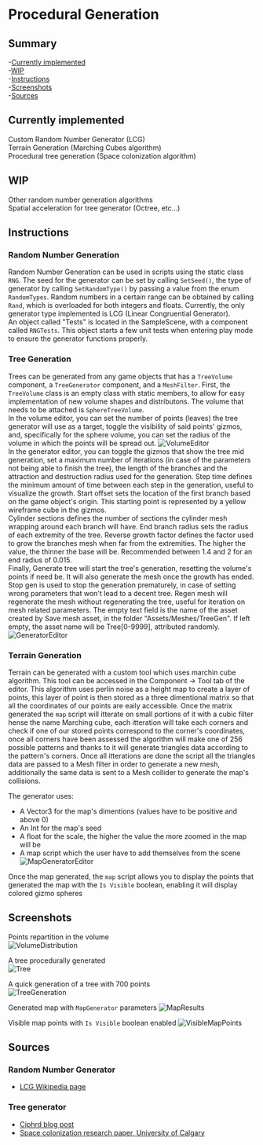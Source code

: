 # Procedural Generation

## <h2 id="top">Summary</h2>
-[Currently implemented](#implements)  
-[WIP](#wip)  
-[Instructions](#instructions)  
-[Screenshots](#screens)  
-[Sources](#references)  

## <h2 id="implements">Currently implemented</h2>
Custom Random Number Generator (LCG)  
Terrain Generation (Marching Cubes algorithm)  
Procedural tree generation (Space colonization algorithm)  

## <h2 id="wip">WIP</h2>
Other random number generation algorithms  
Spatial acceleration for tree generator (Octree, etc...)  

## <h2 id="instructions">Instructions</h2>
### Random Number Generation

Random Number Generation can be used in scripts using the static class `RNG`. The seed for the generator can be set by calling `SetSeed()`, the type of generator by calling `SetRandomType()` by passing a value from the enum `RandomTypes`. Random numbers in a certain range can be obtained by calling `Rand`, which is overloaded for both integers and floats. Currently, the only generator type implemented is LCG (Linear Congruential Generator).  
An object called "Tests" is located in the SampleScene, with a component called `RNGTests`. This object starts a few unit tests when entering play mode to ensure the generator functions properly.  

### Tree Generation

Trees can be generated from any game objects that has a `TreeVolume` component, a `TreeGenerator` component, and a `MeshFilter`. 
First, the `TreeVolume` class is an empty class with static members, to allow for easy implementation of new volume shapes and distributons. The volume that needs to be attached is `SphereTreeVolume`.  
In the volume editor, you can set the number of points (leaves) the tree generator will use as a target, toggle the visibility of said points' gizmos, and, specifically for the sphere volume, you can set the radius of the volume in which the points will be spread out.
![VolumeEditor](ReadMeResources/TreeVolumeEditor.png)  
In the generator editor, you can toggle the gizmos that show the tree mid generation, set a maximum number of iterations (in case of the parameters not being able to finish the tree), the length of the branches and the attraction and destruction radius used for the generation. Step time defines the minimum amount of time between each step in the generation, useful to visualize the growth. Start offset sets the location of the first branch based on the game object's origin. This starting point is represented by a yellow wireframe cube in the gizmos.  
Cylinder sections defines the number of sections the cylinder mesh wrapping around each branch will have. End branch radius sets the radius of each extremity of the tree. Reverse growth factor defines the factor used to grow the branches mesh when far from the extremities. The higher the value, the thinner the base will be. Recommended between 1.4 and 2 for an end radius of 0.015.  
Finally, Generate tree will start the tree's generation, resetting the volume's points if need be. It will also generate the mesh once the growth has ended. Stop gen is used to stop the generation prematurely, in case of setting wrong parameters that won't lead to a decent tree. Regen mesh will regenerate the mesh without regenerating the tree, useful for iteration on mesh related parameters. The empty text field is the name of the asset created by Save mesh asset, in the folder "Assets/Meshes/TreeGen". If left empty, the asset name will be Tree[0-9999], attributed randomly.   
![GeneratorEditor](ReadMeResources/TreeGeneratorEditor.png)  

### Terrain Generation

Terrain can be generated with a custom tool which uses marchin cube algorithm. This tool can be accessed in the Component -> Tool tab of the editor.
This algorithm uses perlin noise as a height map to create a layer of points, this layer of point is then stored as a three dimentional matrix so that all the coordinates of our points are eaily accessible. Once the matrix generated the `map` script will itterate on small portions of it with a cubic filter hense the name Marching cube, each itteration will take each corners and check if one of our stored points correspond to the corner's coordinates, once all corners have been assessed the algorithm will make one of 256 possible patterns and thanks to it will generate triangles data according to the pattern's corners. Once all itterations are done the script all the triangles data are passed to a Mesh filter in order to generate a new mesh, additionally the same data is sent to a Mesh collider to generate the map's collisions.

The generator uses:
- A Vector3 for the map's dimentions (values have to be positive and above 0)
- An Int for the map's seed
- A float for the scale, the higher the value the more zoomed in the map will be
- A map script which the user have to add themselves from the scene
![MapGeneratorEditor](https://cdn.discordapp.com/attachments/414819735688052737/1328018907977482311/image.png?ex=67852d7d&is=6783dbfd&hm=90ac8e941927269b52967c13e879fab099dbea7d9740920f57d9bf8a65426c26&) 

Once the map generated, the `map` script allows you to display the points that generated the map with the `Is Visible` boolean, enabling it will display colored gizmo spheres

## <h2 id="screens">Screenshots</h2>  

Points repartition in the volume  
![VolumeDistribution](ReadMeResources/VolumeDistribution.png)  

A tree procedurally generated  
![Tree](ReadMeResources/TreeMesh.png)  

A quick generation of a tree with 700 points  
![TreeGeneration](ReadMeResources/TreeGeneration.gif)  

Generated map with `MapGenerator` parameters
![MapResults](https://media.discordapp.net/attachments/784350140454141952/1326947816345698367/image.png?ex=678493b4&is=67834234&hm=844b06ac6a8c4bb77b53b8d7765dde770f923eafb7dda1c8e028b930def30c49&=&format=webp&quality=lossless)

Visible map points with `Is Visible` boolean enabled
![VisibleMapPoints](https://cdn.discordapp.com/attachments/414819735688052737/1328034143489097860/image.png?ex=67853bad&is=6783ea2d&hm=6fcf157f54ff4ba404f7718da26156bd417c94eb8dedb830444f78f7192ecf04&)

## <h2 id="references">Sources</h2>  

### Random Number Generator
- [LCG Wikipedia page](https://en.wikipedia.org/wiki/Linear_congruential_generator)  

### Tree generator
- [Ciphrd blog post](https://ciphrd.com/2019/09/11/generating-a-3d-growing-tree-using-a-space-colonization-algorithm/)
- [Space colonization research paper, University of Calgary](https://algorithmicbotany.org/papers/colonization.egwnp2007.large.pdf)